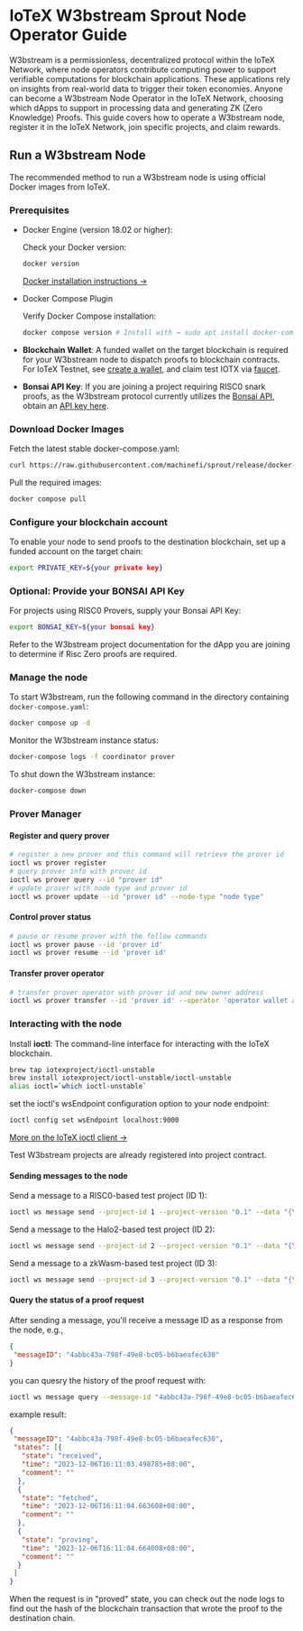 # IoTeX W3bstream Sprout Node Operator Guide

W3bstream is a permissionless, decentralized protocol within the IoTeX Network, where node operators contribute computing power to support verifiable computations for blockchain applications. These applications rely on insights from real-world data to trigger their token economies. Anyone can become a W3bstream Node Operator in the IoTeX Network, choosing which dApps to support in processing data and generating ZK (Zero Knowledge) Proofs. This guide covers how to operate a W3bstream node, register it in the IoTeX Network, join specific projects, and claim rewards.

## Run a W3bstream Node

The recommended method to run a W3bstream node is using official Docker images from IoTeX.

### Prerequisites

- Docker Engine (version 18.02 or higher):

  Check your Docker version:

  ```bash
  docker version
  ```

  [Docker installation instructions →](https://docs.docker.com/engine/install/)

- Docker Compose Plugin
  
  Verify Docker Compose installation:

  ```bash
  docker compose version # Install with → sudo apt install docker-compose-plugin
  ```

- **Blockchain Wallet**: A funded wallet on the target blockchain is required for your W3bstream node to dispatch proofs to blockchain contracts. For IoTeX Testnet, see [create a wallet](https://docs.iotex.io/the-iotex-stack/wallets/metamask), and claim test IOTX via [faucet](https://docs.iotex.io/the-iotex-stack/iotx-faucets/testnet-tokens#the-iotex-developer-portal).

- **Bonsai API Key**: If you are joining a project requiring RISC0 snark proofs, as the W3bstream protocol currently utilizes the [Bonsai API](https://dev.risczero.com/api/bonsai/), obtain an [API key here](https://docs.google.com/forms/d/e/1FAIpQLSf9mu18V65862GS4PLYd7tFTEKrl90J5GTyzw_d14ASxrruFQ/viewform).

### Download Docker Images

Fetch the latest stable docker-compose.yaml:

```bash
curl https://raw.githubusercontent.com/machinefi/sprout/release/docker-compose.yaml > docker-compose.yaml
```

Pull the required images:

```bash
docker compose pull
```

### Configure your blockchain account

To enable your node to send proofs to the destination blockchain, set up a funded account on the target chain:

```bash
export PRIVATE_KEY=${your private key}
```

### Optional: Provide your BONSAI API Key

For projects using RISC0 Provers, supply your Bonsai API Key:

```bash
export BONSAI_KEY=${your bonsai key}
```

Refer to the W3bstream project documentation for the dApp you are joining to determine if Risc Zero proofs are required.

### Manage the node

To start W3bstream, run the following command in the directory containing `docker-compose.yaml`:

```bash
docker compose up -d
```

Monitor the W3bstream instance status:

```bash
docker-compose logs -f coordinator prover
```

To shut down the W3bstream instance:

```bash
docker-compose down
```

### Prover Manager

#### Register and query prover

```bash
# register a new prover and this command will retrieve the prover id
ioctl ws prover register
# query prover info with prover id
ioctl ws prover query --id "prover id"
# update prover with node type and prover id
ioctl ws prover update --id "prover id" --node-type "node type"
```

#### Control prover status

```bash
# pause or resume prover with the follow commands
ioctl ws prover pause --id 'prover id'
ioctl ws prover resume --id 'prover id'
```

#### Transfer prover operator

```bash
# transfer prover operator with prover id and new owner address
ioctl ws prover transfer --id 'prover id' --operator 'operator wallet address'
```

### Interacting with the node

Install **ioctl**: The command-line interface for interacting with the IoTeX blockchain.

```bash
brew tap iotexproject/ioctl-unstable
brew install iotexproject/ioctl-unstable/ioctl-unstable
alias ioctl=`which ioctl-unstable`
```

set the ioctl's wsEndpoint configuration option to your node endpoint:

```bash
ioctl config set wsEndpoint localhost:9000
```

[More on the IoTeX ioctl client →](https://docs.iotex.io/the-iotex-stack/wallets/command-line-client)

Test W3bstream projects are already registered into project contract.

#### Sending messages to the node

Send a message to a RISC0-based test project (ID 1):

```bash
ioctl ws message send --project-id 1 --project-version "0.1" --data "{\"private_input\":\"14\", \"public_input\":\"3,34\", \"receipt_type\":\"Snark\"}"
```

Send a message to the Halo2-based test project (ID 2):

```bash
ioctl ws message send --project-id 2 --project-version "0.1" --data "{\"private_a\": 3, \"private_b\": 4}"
```

Send a message to a zkWasm-based test project (ID 3):

```bash
ioctl ws message send --project-id 3 --project-version "0.1" --data "{\"private_input\": [1, 1] , \"public_input\": [] }"
```

#### Query the status of a proof request

After sending a message, you'll receive a message ID as a response from the node, e.g.,

```json
{
 "messageID": "4abbc43a-798f-49e8-bc05-b6baeafec630"
}
```

you can quesry the history of the proof request with:

```bash
ioctl ws message query --message-id "4abbc43a-798f-49e8-bc05-b6baeafec630"
```

example result:

```json
{
 "messageID": "4abbc43a-798f-49e8-bc05-b6baeafec630",
 "states": [{
   "state": "received",
   "time": "2023-12-06T16:11:03.498785+08:00",
   "comment": ""
  },
  {
   "state": "fetched",
   "time": "2023-12-06T16:11:04.663608+08:00",
   "comment": ""
  },
  {
   "state": "proving",
   "time": "2023-12-06T16:11:04.664008+08:00",
   "comment": ""
  }
 ]
}
```

When the request is in "proved" state, you can check out the node logs to find out the hash of the blockchain transaction that wrote the proof to the destination chain.

